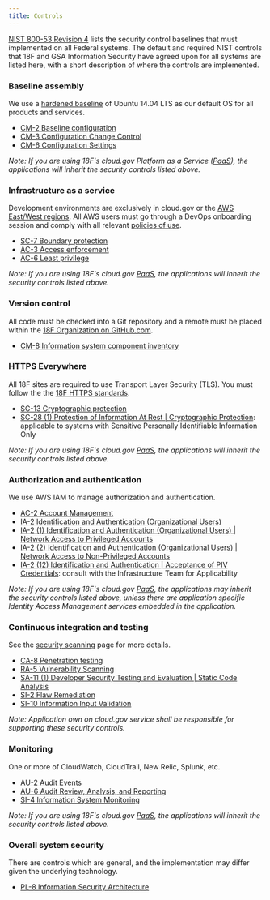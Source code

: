 ```yaml
---
title: Controls
---
```


[NIST 800-53 Revision 4](http://csrc.nist.gov/groups/SMA/fisma/controls.html) lists the security control baselines that must implemented on all Federal systems. The default and required NIST controls that 18F and GSA Information Security have agreed upon for all systems are listed here, with a short description of where the controls are implemented.

### Baseline assembly 

We use a [hardened baseline](https://github.com/fisma-ready/ubuntu-lts) of Ubuntu 14.04 LTS as our default OS for all products and services.

* [CM-2 Baseline configuration](https://web.nvd.nist.gov/view/800-53/Rev4/control?controlName=CM-2)
* [CM-3 Configuration Change Control](https://web.nvd.nist.gov/view/800-53/Rev4/control?controlName=CM-3)
* [CM-6 Configuration Settings](https://web.nvd.nist.gov/view/800-53/Rev4/control?controlName=CM-6)

_Note: If you are using 18F's cloud.gov Platform as a Service ([PaaS](https://cloud.gov/)), the applications will inherit the security controls listed above._

### Infrastructure as a service

Development environments are exclusively in cloud.gov or the [AWS East/West regions](https://18f.signin.aws.amazon.com/console). All AWS users must go through a DevOps onboarding session and comply with all relevant [policies of use](../../infrastructure/aws/).

* [SC-7 Boundary protection](https://web.nvd.nist.gov/view/800-53/Rev4/control?controlName=SC-7)
* [AC-3 Access enforcement](https://web.nvd.nist.gov/view/800-53/Rev4/control?controlName=AC-3)
* [AC-6 Least privilege](https://web.nvd.nist.gov/view/800-53/Rev4/control?controlName=AC-6)

_Note: If you are using 18F's cloud.gov [PaaS](https://cloud.gov/), the applications will inherit the security controls listed above._

### Version control

All code must be checked into a Git repository and a remote must be placed within the [18F Organization on GitHub.com](https://github.com/18F).

* [CM-8 Information system component inventory](https://web.nvd.nist.gov/view/800-53/Rev4/control?controlName=CM-8)

### HTTPS Everywhere

All 18F sites are required to use Transport Layer Security (TLS). You must follow the the [18F HTTPS standards](https://github.com/18F/https).

* [SC-13 Cryptographic protection](https://web.nvd.nist.gov/view/800-53/Rev4/control?controlName=SC-13)
* [SC-28 (1) Protection of Information At Rest &#124; Cryptographic Protection](https://web.nvd.nist.gov/view/800-53/Rev4/control?controlName=SC-28#enhancement-1): applicable to systems with Sensitive Personally Identifiable Information Only

_Note: If you are using 18F's cloud.gov [PaaS](https://cloud.gov/), the applications will inherit the security controls listed above._

### Authorization and authentication

We use AWS IAM to manage authorization and authentication.

* [AC-2 Account Management](https://web.nvd.nist.gov/view/800-53/Rev4/control?controlName=AC-2)
* [IA-2 Identification and Authentication (Organizational Users)](https://web.nvd.nist.gov/view/800-53/Rev4/control?controlName=IA-2) 
* [IA-2 (1) Identification and Authentication (Organizational Users) &#124; Network Access to Privileged Accounts](https://web.nvd.nist.gov/view/800-53/Rev4/control?controlName=IA-2#enhancement-1) 
* [IA-2 (2) Identification and Authentication (Organizational Users) &#124; Network Access to Non-Privileged Accounts](https://web.nvd.nist.gov/view/800-53/Rev4/control?controlName=IA-2#enhancement-2)
* [IA-2 (12) Identification and Authentication &#124; Acceptance of PIV Credentials](https://web.nvd.nist.gov/view/800-53/Rev4/control?controlName=IA-2#enhancement-12): consult with the Infrastructure Team for Applicability

_Note: If you are using 18F's cloud.gov [PaaS](https://cloud.gov/), the applications may inherit the security controls listed above, unless there are application specific Identity Access Management services embedded in the application._

### Continuous integration and testing

See the [security scanning](../../security/scanning/) page for more details.

* [CA-8 Penetration testing](https://web.nvd.nist.gov/view/800-53/Rev4/control?controlName=CA-8)
* [RA-5 Vulnerability Scanning](https://web.nvd.nist.gov/view/800-53/Rev4/control?controlName=RA-5)
* [SA-11 (1) Developer Security Testing and Evaluation &#124; Static Code Analysis](https://web.nvd.nist.gov/view/800-53/Rev4/control?controlName=SA-11#enhancement-1)
* [SI-2 Flaw Remediation](https://web.nvd.nist.gov/view/800-53/Rev4/control?controlName=SI-2)
* [SI-10 Information Input Validation](https://web.nvd.nist.gov/view/800-53/Rev4/control?controlName=SI-10)

_Note: Application own on cloud.gov service shall be responsible for supporting these security controls._

### Monitoring

One or more of CloudWatch, CloudTrail, New Relic, Splunk, etc.

* [AU-2 Audit Events](https://web.nvd.nist.gov/view/800-53/Rev4/control?controlName=AU-2)
* [AU-6 Audit Review, Analysis, and Reporting](https://web.nvd.nist.gov/view/800-53/Rev4/control?controlName=AU-6)
* [SI-4 Information System Monitoring](https://web.nvd.nist.gov/view/800-53/Rev4/control?controlName=SI-4)

_Note: If you are using 18F's cloud.gov [PaaS](https://cloud.gov/), the applications will inherit the security controls listed above._
### Overall system security

There are controls which are general, and the implementation may differ given the underlying technology.

* [PL-8 Information Security Architecture](https://web.nvd.nist.gov/view/800-53/Rev4/control?controlName=PL-8)
